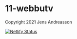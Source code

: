 # 11-webbutv

Copyright 2021 Jens Andreasson

[![Netlify Status](https://api.netlify.com/api/v1/badges/8725ce49-ca2a-48ed-bda8-b52c9568b4eb/deploy-status)](https://app.netlify.com/sites/dreamy-blackwell-359cfc/deploys)